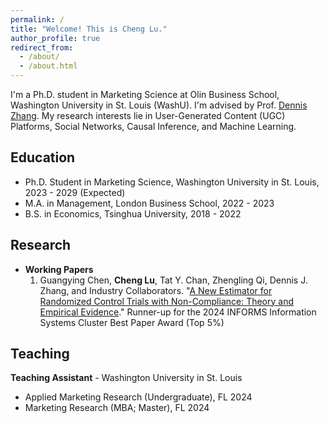 ```yaml
---
permalink: /
title: "Welcome! This is Cheng Lu."
author_profile: true
redirect_from: 
  - /about/
  - /about.html
---
```


I'm a Ph.D. student in Marketing Science at Olin Business School, Washington University in St. Louis (WashU). I'm advised by Prof. [Dennis Zhang](http://denniszhang.org/). My research interests lie in User-Generated Content (UGC) Platforms, Social Networks, Causal Inference, and Machine Learning.

Education
------
+ Ph.D. Student in Marketing Science, Washington University in St. Louis, 2023 - 2029 (Expected)
+ M.A. in Management, London Business School, 2022 - 2023
+ B.S. in Economics, Tsinghua University, 2018 - 2022

Research
------
+ **Working Papers**
  1. Guangying Chen, **Cheng Lu**, Tat Y. Chan, Zhengling Qi, Dennis J. Zhang, and Industry Collaborators. "[A New Estimator for Randomized Control Trials with Non-Compliance: Theory and Empirical Evidence](https://papers.ssrn.com/sol3/papers.cfm?abstract_id=4864490)."
       Runner-up for the 2024 INFORMS Information Systems Cluster Best Paper Award (Top 5%)

Teaching
------
**Teaching Assistant** - Washington University in St. Louis
+ Applied Marketing Research (Undergraduate), FL 2024
+ Marketing Research (MBA; Master),  FL 2024
